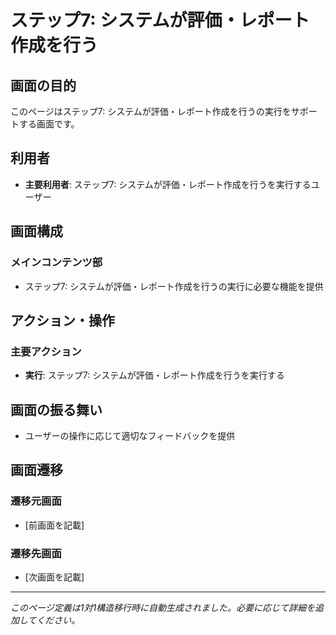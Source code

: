 # ステップ7: システムが評価・レポート作成を行う

## 画面の目的
このページはステップ7: システムが評価・レポート作成を行うの実行をサポートする画面です。

## 利用者
- **主要利用者**: ステップ7: システムが評価・レポート作成を行うを実行するユーザー

## 画面構成

### メインコンテンツ部
- ステップ7: システムが評価・レポート作成を行うの実行に必要な機能を提供

## アクション・操作

### 主要アクション
- **実行**: ステップ7: システムが評価・レポート作成を行うを実行する

## 画面の振る舞い
- ユーザーの操作に応じて適切なフィードバックを提供

## 画面遷移

### 遷移元画面
- [前画面を記載]

### 遷移先画面
- [次画面を記載]

---
*このページ定義は1対1構造移行時に自動生成されました。必要に応じて詳細を追加してください。*
